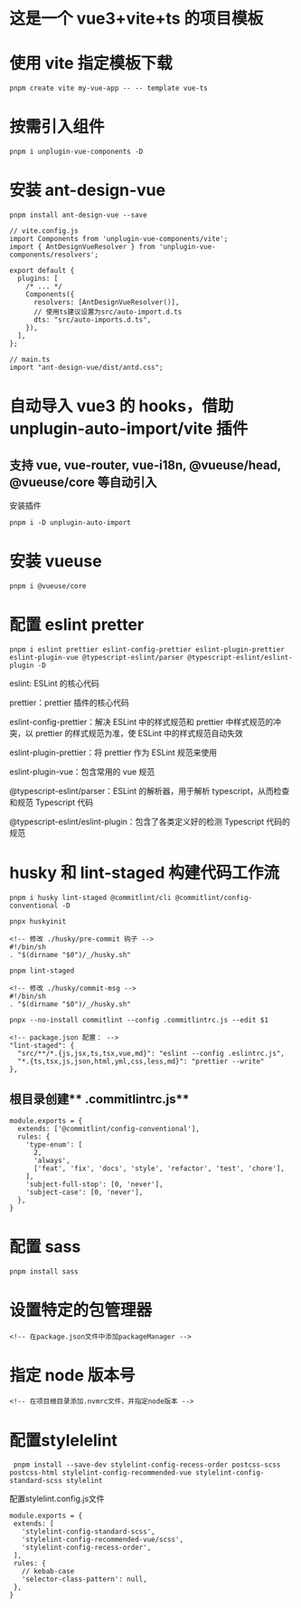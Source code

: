 # 这是一个 vue3+vite+ts 的项目模板

# 使用 vite 指定模板下载

```
pnpm create vite my-vue-app -- -- template vue-ts
```

# 按需引入组件

```
pnpm i unplugin-vue-components -D
```

# 安装 ant-design-vue

```
pnpm install ant-design-vue --save
```

```
// vite.config.js
import Components from 'unplugin-vue-components/vite';
import { AntDesignVueResolver } from 'unplugin-vue-components/resolvers';

export default {
  plugins: [
    /* ... */
    Components({
      resolvers: [AntDesignVueResolver()],
      // 使用ts建议设置为src/auto-import.d.ts
      dts: "src/auto-imports.d.ts",
    }),
  ],
};

// main.ts
import "ant-design-vue/dist/antd.css";
```

# 自动导入 vue3 的 hooks，借助 unplugin-auto-import/vite 插件

## 支持 vue, vue-router, vue-i18n, @vueuse/head, @vueuse/core 等自动引入

安装插件

```
pnpm i -D unplugin-auto-import
```

# 安装 vueuse

```
pnpm i @vueuse/core
```

# 配置 eslint pretter

```
pnpm i eslint prettier eslint-config-prettier eslint-plugin-prettier eslint-plugin-vue @typescript-eslint/parser @typescript-eslint/eslint-plugin -D
```

eslint: ESLint 的核心代码

prettier：prettier 插件的核心代码

eslint-config-prettier：解决 ESLint 中的样式规范和 prettier 中样式规范的冲突，以 prettier 的样式规范为准，使 ESLint 中的样式规范自动失效

eslint-plugin-prettier：将 prettier 作为 ESLint 规范来使用

eslint-plugin-vue：包含常用的 vue 规范

@typescript-eslint/parser：ESLint 的解析器，用于解析 typescript，从而检查和规范 Typescript 代码

@typescript-eslint/eslint-plugin：包含了各类定义好的检测 Typescript 代码的规范

# husky 和 lint-staged 构建代码工作流

```
pnpm i husky lint-staged @commitlint/cli @commitlint/config-conventional -D

pnpx huskyinit

<!-- 修改 ./husky/pre-commit 钩子 -->
#!/bin/sh
. "$(dirname "$0")/_/husky.sh"

pnpm lint-staged

<!-- 修改 ./husky/commit-msg -->
#!/bin/sh
. "$(dirname "$0")/_/husky.sh"

pnpx --no-install commitlint --config .commitlintrc.js --edit $1

<!-- package.json 配置： -->
"lint-staged": {
  "src/**/*.{js,jsx,ts,tsx,vue,md}": "eslint --config .eslintrc.js",
  "*.{ts,tsx,js,json,html,yml,css,less,md}": "prettier --write"
},
```

## 根目录创建** .commitlintrc.js**

```
module.exports = {
  extends: ['@commitlint/config-conventional'],
  rules: {
    'type-enum': [
      2,
      'always',
      ['feat', 'fix', 'docs', 'style', 'refactor', 'test', 'chore'],
    ],
    'subject-full-stop': [0, 'never'],
    'subject-case': [0, 'never'],
  },
}
```

# 配置 sass

```
pnpm install sass
```

# 设置特定的包管理器

```
<!-- 在package.json文件中添加packageManager -->
```

# 指定 node 版本号

```
<!-- 在项目根目录添加.nvmrc文件，并指定node版本 -->
```
# 配置stylelelint
```
 pnpm install --save-dev stylelint-config-recess-order postcss-scss postcss-html stylelint-config-recommended-vue stylelint-config-standard-scss stylelint
 ```
 配置stylelint.config.js文件
 ```
 module.exports = {
  extends: [
    'stylelint-config-standard-scss',
    'stylelint-config-recommended-vue/scss',
    'stylelint-config-recess-order',
  ],
  rules: {
    // kebab-case
    'selector-class-pattern': null,
  },
}

 ```
